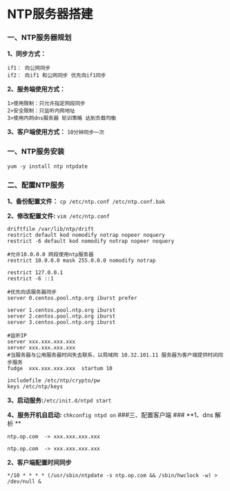 # NTP服务器搭建 #
### 一、NTP服务器规划 ###
**1、同步方式：**
    
    if1： 向公网同步
    if2： 向if1 和公网同步 优先向if1同步

**2、服务端使用方式：**
    
    1>使用限制：只允许指定网段同步
    2>安全限制：只监听内网地址
    3>使用内网dns服务器 轮训策略 达到负载均衡

**3、客户端使用方式：** `10分钟同步一次`
    
    
### 一、NTP服务安装 ###

    yum -y install ntp ntpdate


### 二、配置NTP服务 ###
**1、备份配置文件：** `cp /etc/ntp.conf /etc/ntp.conf.bak`

**2、修改配置文件:** `vim /etc/ntp.conf`
    
    driftfile /var/lib/ntp/drift
    restrict default kod nomodify notrap nopeer noquery
    restrict -6 default kod nomodify notrap nopeer noquery
    
    #允许10.0.0.0 网段使用ntp服务器
    restrict 10.0.0.0 mask 255.0.0.0 nomodify notrap 

    restrict 127.0.0.1 
    restrict -6 ::1

    #优先向该服务器同步
    server 0.centos.pool.ntp.org iburst prefer 

    server 1.centos.pool.ntp.org iburst
    server 2.centos.pool.ntp.org iburst
    server 3.centos.pool.ntp.org iburst
    
    #监听IP
    server xxx.xxx.xxx.xxx
    server xxx.xxx.xxx.xxx
    #当服务器与公用服务器时间失去联系，以局域网 10.32.101.11 服务器为客户端提供时间同步服务
    fudge  xxx.xxx.xxx.xxx  startum 10

    includefile /etc/ntp/crypto/pw
    keys /etc/ntp/keys

**3、启动服务:**`/etc/init.d/ntpd start`

**4、服务开机自启动:** `chkconfig ntpd on`
###三、配置客户端  ###
**1、dns 解析  **

    ntp.op.com  -> xxx.xxx.xxx.xxx

    ntp.op.com  -> xxx.xxx.xxx.xxx

    


**2、客户端配置时间同步**

    */10 * * * * (/usr/sbin/ntpdate -s ntp.op.com && /sbin/hwclock -w) > /dev/null &



